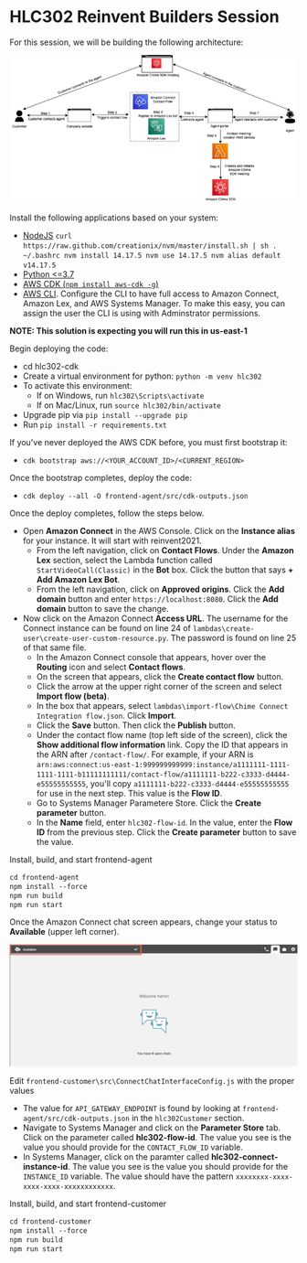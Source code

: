 
# HLC302 Reinvent Builders Session

For this session, we will be building the following architecture:

![HLC302 architecture](images/architecture.png)

Install the following applications based on your system:
- [NodeJS](https://nodejs.org/en/download/)
        ```
        curl https://raw.github.com/creationix/nvm/master/install.sh | sh
        . ~/.bashrc
        nvm install 14.17.5
        nvm use 14.17.5
        nvm alias default v14.17.5
        ```
- [Python <=3.7](https://www.python.org/downloads/release/python-3614/)  
- [AWS CDK (`npm install aws-cdk -g`)](https://docs.aws.amazon.com/cdk/latest/guide/getting_started.html#getting_started_install)
- [AWS CLI](https://docs.aws.amazon.com/cli/latest/userguide/getting-started-install.html). Configure the CLI to have full access to Amazon Connect, Amazon Lex, and AWS Systems Manager. To make this easy, you can assign the user the CLI is using with Adminstrator permissions.

**NOTE: This solution is expecting you will run this in us-east-1**

Begin deploying the code:
- cd hlc302-cdk  
- Create a virtual environment for python: `python -m venv hlc302`
- To activate this environment:
  - If on Windows, run `hlc302\Scripts\activate`
  - If on Mac/Linux, run `source hlc302/bin/activate`
- Upgrade pip via `pip install --upgrade pip`
- Run `pip install -r requirements.txt`

If you've never deployed the AWS CDK before, you must first bootstrap it:
- `cdk bootstrap aws://<YOUR_ACCOUNT_ID>/<CURRENT_REGION>`

Once the bootstrap completes, deploy the code:
- `cdk deploy --all -O frontend-agent/src/cdk-outputs.json`

Once the deploy completes, follow the steps below. 
- Open **Amazon Connect** in the AWS Console. Click on the **Instance alias** for your instance. It will start with reinvent2021. 
  - From the left navigation, click on **Contact Flows**. Under the **Amazon Lex** section, select the Lambda function called `StartVideoCall(Classic)` in the **Bot** box. Click the button that says **+ Add Amazon Lex Bot**. 
  - From the left navigation, click on **Approved origins**. Click the **Add domain** button and enter `https://localhost:8080`. Click the **Add domain** button to save the change.
- Now click on the Amazon Connect **Access URL**. The username for the Connect instance can be found on line 24 of `lambdas\create-user\create-user-custom-resource.py`. The password is found on line 25 of that same file.
  - In the Amazon Connect console that appears, hover over the **Routing** icon and select **Contact flows**. 
  - On the screen that appears, click the **Create contact flow** button. 
  - Click the arrow at the upper right corner of the screen and select **Import flow (beta)**. 
  - In the box that appears, select `lambdas\import-flow\Chime Connect Integration flow.json`. Click **Import**. 
  - Click the **Save** button. Then click the **Publish** button. 
  - Under the contact flow name (top left side of the screen), click the **Show additional flow information** link. Copy the ID that appears in the ARN after `/contact-flow/`. For example, if your ARN is `arn:aws:connect:us-east-1:999999999999:instance/a1111111-1111-1111-1111-b11111111111/contact-flow/a1111111-b222-c3333-d4444-e55555555555`, you'll copy `a1111111-b222-c3333-d4444-e55555555555` for use in the next step. This value is the **Flow ID**.
  - Go to Systems Manager Parametere Store. Click the **Create parameter** button. 
  - In the **Name** field, enter `hlc302-flow-id`. In the value, enter the **Flow ID** from the previous step. Click the **Create parameter** button to save the value.

Install, build, and start frontend-agent  

```
cd frontend-agent  
npm install --force
npm run build  
npm run start  
```

Once the Amazon Connect chat screen appears, change your status to **Available** (upper left corner).

![Amazon Connect Chat Interface](images/connect-chat.png)


Edit `frontend-customer\src\ConnectChatInterfaceConfig.js` with the proper values  
- The value for `API_GATEWAY_ENDPOINT` is found by looking at `frontend-agent/src/cdk-outputs.json` in the `hlc302Customer` section.
- Navigate to Systems Manager and click on the **Parameter Store** tab. Click on the parameter called **hlc302-flow-id**. The value you see is the value you should provide for the `CONTACT_FLOW_ID` variable.
- In Systems Manager, click on the paramter called **hlc302-connect-instance-id**. The value you see is the value you should provide for the `INSTANCE_ID` variable. The value should have the pattern `xxxxxxxx-xxxx-xxxx-xxxx-xxxxxxxxxxxx`.

Install, build, and start frontend-customer  

```
cd frontend-customer  
npm install --force
npm run build  
npm run start  
```
